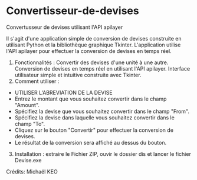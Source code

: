# Convertisseur-de-devises
Convertusseur de devises utilisant l'API apilayer

Il s'agit d'une application simple de conversion de devises construite en utilisant Python et la bibliothèque graphique Tkinter. L'application utilise l'API apilayer pour effectuer la conversion de devises en temps réel.

1. Fonctionnalités :
Convertir des devises d'une unité à une autre.
Conversion de devises en temps réel en utilisant l'API apilayer.
Interface utilisateur simple et intuitive construite avec Tkinter.
2. Comment utiliser :
- UTILISER L'ABREVIATION DE LA DEVISE
- Entrez le montant que vous souhaitez convertir dans le champ "Amount".
- Spécifiez la devise que vous souhaitez convertir dans le champ "From".
- Spécifiez la devise dans laquelle vous souhaitez convertir dans le champ "To".
- Cliquez sur le bouton "Convertir" pour effectuer la conversion de devises.
- Le résultat de la conversion sera affiché au dessus du bouton.

3. Installation :
extraire le Fichier ZIP, ouvir le dossier dis et lancer le fichier Devise.exe

Crédits: 
Michaël KEO
